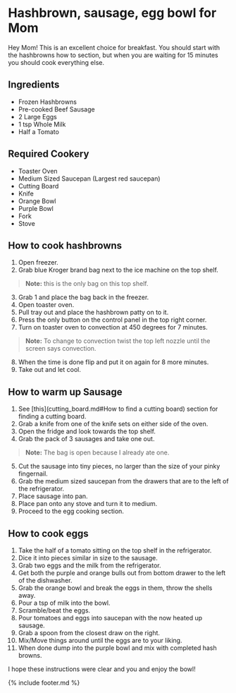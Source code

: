 # Hashbrown, sausage, egg bowl for Mom

Hey Mom! This is an excellent choice for breakfast. You should start
with the hashbrowns how to section, but when you are waiting for 15
minutes you should cook everything else.

## Ingredients

-   Frozen Hashbrowns
-   Pre-cooked Beef Sausage
-   2 Large Eggs
-   1 tsp Whole Milk
-   Half a Tomato

## Required Cookery

-   Toaster Oven
-   Medium Sized Saucepan (Largest red saucepan)
-   Cutting Board
-   Knife
-   Orange Bowl
-   Purple Bowl
-   Fork
-   Stove

## How to cook hashbrowns

1.  Open freezer.
2.  Grab blue Kroger brand bag next to the ice machine on the top shelf.
> **Note:** this is the only bag on this top shelf.
3.  Grab 1 and place the bag back in the freezer.
4.  Open toaster oven.
5.  Pull tray out and place the hashbrown patty on to it.
6.  Press the only button on the control panel in the top right corner.
7.  Turn on toaster oven to convection at 450 degrees for 7 minutes.
> **Note:** To change to convection twist the top left nozzle until the screen says convection.
8.  When the time is done flip and put it on again for 8 more minutes.
9.  Take out and let cool.

## How to warm up Sausage

1.  See [this](cutting_board.md#How to find a cutting board) section for finding a cutting board.
2.  Grab a knife from one of the knife sets on either side of the oven.
3.  Open the fridge and look towards the top shelf.
4.  Grab the pack of 3 sausages and take one out.
> **Note:** The bag is open because I already ate one.
5.  Cut the sausage into tiny pieces, no larger than the size of your pinky fingernail.
6.  Grab the medium sized saucepan from the drawers that are to the left of the refrigerator.
7.  Place sausage into pan.
8.  Place pan onto any stove and turn it to medium.
9.  Proceed to the egg cooking section.

## How to cook eggs

1.  Take the half of a tomato sitting on the top shelf in the refrigerator.
2.  Dice it into pieces similar in size to the sausage.
3.  Grab two eggs and the milk from the refrigerator.
4.  Get both the purple and orange bulls out from bottom drawer to the left of the dishwasher.
5.  Grab the orange bowl and break the eggs in them, throw the shells away.
6.  Pour a tsp of milk into the bowl.
7.  Scramble/beat the eggs.
8.  Pour tomatoes and eggs into saucepan with the now heated up sausage.
9.  Grab a spoon from the closest draw on the right.
10. Mix/Move things around until the eggs are to your liking.
11. When done dump into the purple bowl and mix with completed hash browns.

I hope these instructions were clear and you and enjoy the bowl!

{% include footer.md %}
